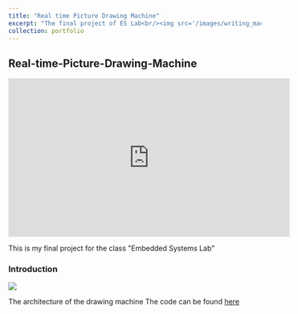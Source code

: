 ```yaml
---
title: "Real time Picture Drawing Machine"
excerpt: "The final project of ES Lab<br/><img src='/images/writing_machine/architecture.png'>"
collection: portfolio
---
```


## Real-time-Picture-Drawing-Machine

<iframe width="560" height="315" src="https://www.youtube.com/embed/XFeANVEaMYw" frameborder="0" allow="accelerometer; autoplay; clipboard-write; encrypted-media; gyroscope; picture-in-picture" allowfullscreen></iframe>

This is my final project for the class "Embedded Systems Lab"

### Introduction

<img src="/binomial14.github.io/images/writing_machine/architecture.png"/>

The architecture of the drawing machine
The code can be found [here](https://github.com/binomial14/Real-Time-Picture-Drawing-Machine)
